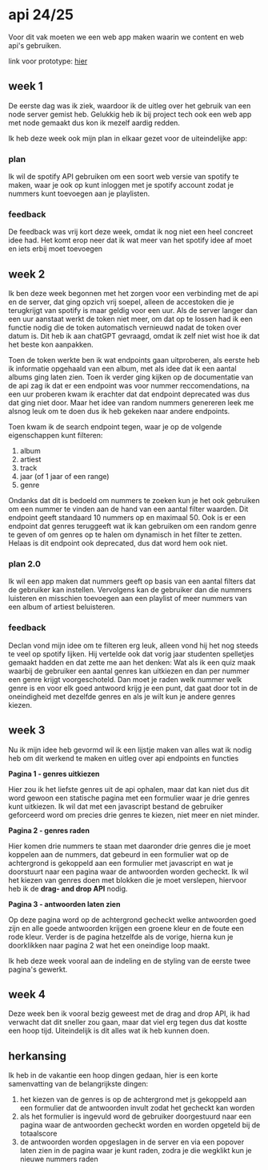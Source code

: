 # api 24/25

Voor dit vak moeten we een web app maken waarin we content en web api's gebruiken.

link voor prototype: [hier](https://api-2425-l3vc.onrender.com)


## week 1

De eerste dag was ik ziek, waardoor ik de uitleg over het gebruik van een node server gemist heb. Gelukkig heb ik bij project tech ook een web app met node gemaakt dus kon ik mezelf aardig redden.

Ik heb deze week ook mijn plan in elkaar gezet voor de uiteindelijke app:

### plan

Ik wil de spotify API gebruiken om een soort web versie van spotify te maken, waar je ook op kunt inloggen met je spotify account zodat je nummers kunt toevoegen aan je playlisten.

### feedback

De feedback was vrij kort deze week, omdat ik nog niet een heel concreet idee had. Het komt erop neer dat ik wat meer van het spotify idee af moet en iets erbij moet toevoegen


## week 2

Ik ben deze week begonnen met het zorgen voor een verbinding met de api en de server, dat ging opzich vrij soepel, alleen de accestoken die je terugkrijgt van spotify is maar geldig voor een uur. Als de server langer dan een uur aanstaat werkt de token niet meer, om dat op te lossen had ik een functie nodig die de token automatisch vernieuwd nadat de token over datum is. Dit heb ik aan chatGPT gevraagd, omdat ik zelf niet wist hoe ik dat het beste kon aanpakken.

Toen de token werkte ben ik wat endpoints gaan uitproberen, als eerste heb ik informatie opgehaald van een album, met als idee dat ik een aantal albums ging laten zien. Toen ik verder ging kijken op de documentatie van de api zag ik dat er een endpoint was voor nummer reccomendations, na een uur proberen kwam ik erachter dat dat endpoint deprecated was dus dat ging niet door. Maar het idee van random nummers genereren leek me alsnog leuk om te doen dus ik heb gekeken naar andere endpoints.

Toen kwam ik de search endpoint tegen, waar je op de volgende eigenschappen kunt filteren:

1. album
2. artiest
3. track
4. jaar (of 1 jaar of een range)
5. genre

Ondanks dat dit is bedoeld om nummers te zoeken kun je het ook gebruiken om een nummer te vinden aan de hand van een aantal filter waarden. Dit endpoint geeft standaard 10 nummers op en maximaal 50. Ook is er een endpoint dat genres teruggeeft wat ik kan gebruiken om een random genre te geven of om genres op te halen om dynamisch in het filter te zetten. Helaas is dit endpoint ook deprecated, dus dat word hem ook niet.


### plan 2.0

Ik wil een app maken dat nummers geeft op basis van een aantal filters dat de gebruiker kan instellen. Vervolgens kan de gebruiker dan die nummers luisteren en misschien toevoegen aan een playlist of meer nummers van een album of artiest beluisteren.


### feedback

Declan vond mijn idee om te filteren erg leuk, alleen vond hij het nog steeds te veel op spotify lijken. Hij vertelde ook dat vorig jaar studenten spelletjes gemaakt hadden en dat zette me aan het denken: Wat als ik een quiz maak waarbij de gebruiker een aantal genres kan uitkiezen en dan per nummer een genre krijgt voorgeschoteld. Dan moet je raden welk nummer welk genre is en voor elk goed antwoord krijg je een punt, dat gaat door tot in de oneindigheid met dezelfde genres en als je wilt kun je andere genres kiezen.


## week 3

Nu ik mijn idee heb gevormd wil ik een lijstje maken van alles wat ik nodig heb om dit werkend te maken en uitleg over api endpoints en functies


**Pagina 1 - genres uitkiezen**

Hier zou ik het liefste genres uit de api ophalen, maar dat kan niet dus dit word gewoon een statische pagina met een formulier waar je drie genres kunt uitkiezen. Ik wil dat met een javascript bestand de gebruiker geforceerd word om precies drie genres te kiezen, niet meer en niet minder.


**Pagina 2 - genres raden**

Hier komen drie nummers te staan met daaronder drie genres die je moet koppelen aan de nummers, dat gebeurd in een formulier wat op de achtergrond is gekoppeld aan een formulier met javascript en wat je doorstuurt naar een pagina waar de antwoorden worden gecheckt. Ik wil het kiezen van genres doen met blokken die je moet verslepen, hiervoor heb ik de **drag- and drop API** nodig.


**Pagina 3 - antwoorden laten zien**

Op deze pagina word op de achtergrond gecheckt welke antwoorden goed zijn en alle goede antwoorden krijgen een groene kleur en de foute een rode kleur. Verder is de pagina hetzelfde als de vorige, hierna kun je doorklikken naar pagina 2 wat het een oneindige loop maakt.

Ik heb deze week vooral aan de indeling en de styling van de eerste twee pagina's gewerkt.


## week 4

Deze week ben ik vooral bezig geweest met de drag and drop API, ik had verwacht dat dit sneller zou gaan, maar dat viel erg tegen dus dat kostte een hoop tijd. Uiteindelijk is dit alles wat ik heb kunnen doen.


## herkansing

Ik heb in de vakantie een hoop dingen gedaan, hier is een korte samenvatting van de belangrijkste dingen:

1. het kiezen van de genres is op de achtergrond met js gekoppeld aan een formulier dat de antwoorden invult zodat het gecheckt kan worden
2. als het formulier is ingevuld word de gebruiker doorgestuurd naar een pagina waar de antwoorden gecheckt worden en worden opgeteld bij de totaalscore
3. de antwoorden worden opgeslagen in de server en via een popover laten zien in de pagina waar je kunt raden, zodra je die wegklikt kun je nieuwe nummers raden
